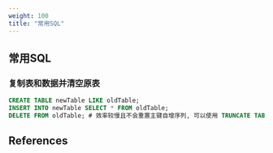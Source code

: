 ```yaml
---
weight: 100
title: "常用SQL"
---
```


## 常用SQL

### 复制表和数据并清空原表
```sql
CREATE TABLE newTable LIKE oldTable;
INSERT INTO newTable SELECT * FROM oldTable;
DELETE FROM oldTable; # 效率较慢且不会重置主键自增序列, 可以使用 TRUNCATE TABLE 替代
```


## References



